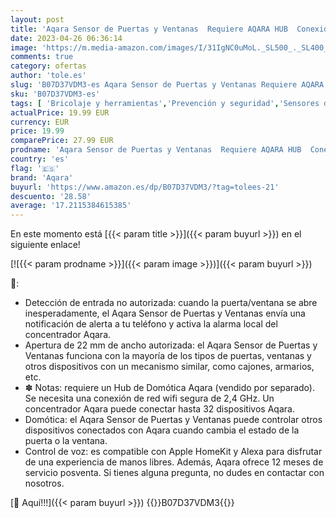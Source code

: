 ```yaml
---
layout: post
title: 'Aqara Sensor de Puertas y Ventanas  Requiere AQARA HUB  Conexión Zigbee  Mini Sensor de Contacto Inalámbrico para Sistema de Alarma y Domótica  Compatible con Apple HomeKit  Alexa e IFTTT'
date: 2023-04-26 06:36:14
image: 'https://m.media-amazon.com/images/I/31IgNC0uMoL._SL500_._SL400_.jpg'
comments: true
category: ofertas
author: 'tole.es'
slug: 'B07D37VDM3-es Aqara Sensor de Puertas y Ventanas Requiere AQARA HUB...'
sku: 'B07D37VDM3-es'
tags: [ 'Bricolaje y herramientas','Prevención y seguridad','Sensores de puertas y ventanas','Sistemas de seguridad para el hogar','apple','aqara','🇪🇸', ]
actualPrice: 19.99 EUR
currency: EUR
price: 19.99
comparePrice: 27.99 EUR
prodname: 'Aqara Sensor de Puertas y Ventanas  Requiere AQARA HUB  Conexión Zigbee  Mini Sensor de Contacto Inalámbrico para Sistema de Alarma y Domótica  Compatible con Apple HomeKit  Alexa e IFTTT'
country: 'es'
flag: '🇪🇸'
brand: 'Aqara'
buyurl: 'https://www.amazon.es/dp/B07D37VDM3/?tag=tolees-21'
descuento: '28.58'
average: '17.2115384615385'
---
```


En este momento está [{{< param title >}}]({{< param buyurl >}}) en el siguiente enlace!

[![{{< param prodname >}}]({{< param image >}})]({{< param buyurl >}})

🔎:

- Detección de entrada no autorizada: cuando la puerta/ventana se abre inesperadamente, el Aqara Sensor de Puertas y Ventanas envía una notificación de alerta a tu teléfono y activa la alarma local del concentrador Aqara.
- Apertura de 22 mm de ancho autorizada: el Aqara Sensor de Puertas y Ventanas funciona con la mayoría de los tipos de puertas, ventanas y otros dispositivos con un mecanismo similar, como cajones, armarios, etc.
- ✽ Notas: requiere un Hub de Domótica Aqara (vendido por separado). Se necesita una conexión de red wifi segura de 2,4 GHz. Un concentrador Aqara puede conectar hasta 32 dispositivos Aqara.
- Domótica: el Aqara Sensor de Puertas y Ventanas puede controlar otros dispositivos conectados con Aqara cuando cambia el estado de la puerta o la ventana.
- Control de voz: es compatible con Apple HomeKit y Alexa para disfrutar de una experiencia de manos libres. Además, Aqara ofrece 12 meses de servicio posventa. Si tienes alguna pregunta, no dudes en contactar con nosotros.

[🛒 Aquí!!!]({{< param buyurl >}})
{{<world>}}B07D37VDM3{{</world>}}
